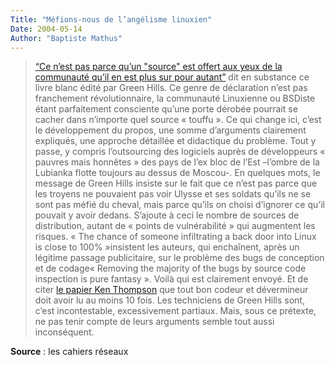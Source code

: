 ```yaml
---
Title: "Méfions-nous de l’angélisme linuxien"
Date: 2004-05-14
Author: "Baptiste Mathus"
---
```




> [“Ce n’est pas parce qu’un "source" est offert aux yeux de la
> communauté qu’il en est plus sur pour
> autant”](http://www.ghs.com/linux/manyeyes.html) dit en substance ce
> livre blanc édité par Green Hills. Ce genre de déclaration n’est pas
> franchement révolutionnaire, la communauté Linuxienne ou BSDiste étant
> parfaitement consciente qu’une porte dérobée pourrait se cacher dans
> n’importe quel source « touffu ». Ce qui change ici, c’est le
> développement du propos, une somme d’arguments clairement expliqués,
> une approche détaillée et didactique du problème. Tout y passe, y
> compris l’outsourcing des logiciels auprès de développeurs « pauvres
> mais honnêtes » des pays de l’ex bloc de l’Est –l’ombre de la Lubianka
> flotte toujours au dessus de Moscou-. En quelques mots, le message de
> Green Hills insiste sur le fait que ce n’est pas parce que les troyens
> ne pouvaient pas voir Ulysse et ses soldats qu’ils ne se sont pas
> méfié du cheval, mais parce qu’ils on choisi d’ignorer ce qu’il
> pouvait y avoir dedans. S’ajoute à ceci le nombre de sources de
> distribution, autant de « points de vulnérabilité » qui augmentent les
> risques. « The chance of someone infiltrating a back door into Linux
> is close to 100% »insistent les auteurs, qui enchaînent, après un
> légitime passage publicitaire, sur le problème des bugs de conception
> et de codage« Removing the majority of the bugs by source code
> inspection is pure fantasy ». Voilà qui est clairement envoyé. Et de
> citer [le papier Ken Thompson](http://www.acm.org/classics/sep95/) que
> tout bon codeur et dévermineur doit avoir lu au moins 10 fois. Les
> techniciens de Green Hills sont, c’est incontestable, excessivement
> partiaux. Mais, sous ce prétexte, ne pas tenir compte de leurs
> arguments semble tout aussi inconséquent.

**Source** : les cahiers réseaux

